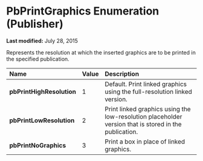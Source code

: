 
# PbPrintGraphics Enumeration (Publisher)

 **Last modified:** July 28, 2015

Represents the resolution at which the inserted graphics are to be printed in the specified publication.


|**Name**|**Value**|**Description**|
|:-----|:-----|:-----|
| **pbPrintHighResolution**|1|Default. Print linked graphics using the full-resolution linked version.|
| **pbPrintLowResolution**|2|Print linked graphics using the low-resolution placeholder version that is stored in the publication.|
| **pbPrintNoGraphics**|3|Print a box in place of linked graphics.|
